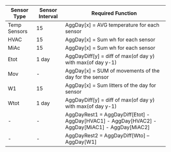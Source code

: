 

|Sensor Type| Sensor Interval| Required Function|
| --- | --- | ---|
| Temp Sensors| 15 | AggDay[x] = AVG temperature for each sensor |
| HVAC | 15 | AggDay[x] = Sum wh for each sensor |
| MiAc | 15 | AggDay[x] = Sum wh for each sensor|
| Etot | 1 day | AggDayDiff[y] = diff of max(of day y) with max(of day y-1)|
| Mov|  - | AggDay[x] = SUM of movements of the day for the sensor|
| W1 | 15 | AggDay[x] = Sum litters of the day for sensor |
|Wtot | 1 day | AggDayDiff[y] =  diff of max(of day y) with max(of day y-1) |
| - | -| AggDayRest1 = AggDayDiff[Etot] - AggDay[HVAC1] - AggDay[HVAC2] - AggDay[MiAC1] - AggDay[MiAC2] |
| - | - | AggDayRest2 = AggDayDiff[Wto] – AggDay[W1] |